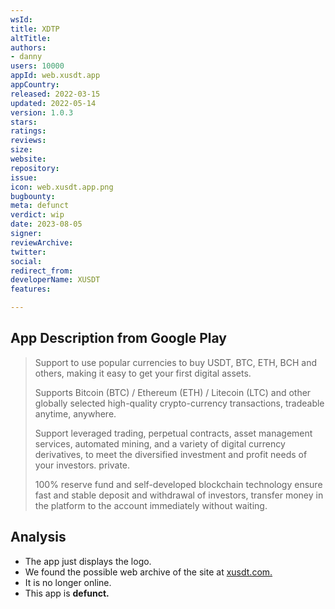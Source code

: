 ```yaml
---
wsId: 
title: XDTP
altTitle: 
authors:
- danny
users: 10000
appId: web.xusdt.app
appCountry: 
released: 2022-03-15
updated: 2022-05-14
version: 1.0.3
stars: 
ratings: 
reviews: 
size: 
website: 
repository: 
issue: 
icon: web.xusdt.app.png
bugbounty: 
meta: defunct
verdict: wip
date: 2023-08-05
signer: 
reviewArchive: 
twitter: 
social: 
redirect_from: 
developerName: XUSDT
features: 

---
```


## App Description from Google Play

> Support to use popular currencies to buy USDT, BTC, ETH, BCH and others, making it easy to get your first digital assets.
>
> Supports Bitcoin (BTC) / Ethereum (ETH) / Litecoin (LTC) and other globally selected high-quality crypto-currency transactions, tradeable anytime, anywhere.
>
> Support leveraged trading, perpetual contracts, asset management services, automated mining, and a variety of digital currency derivatives, to meet the diversified investment and profit needs of your investors. private.
>
> 100% reserve fund and self-developed blockchain technology ensure fast and stable deposit and withdrawal of investors, transfer money in the platform to the account immediately without waiting.

## Analysis 

- The app just displays the logo. 
- We found the possible web archive of the site at [xusdt.com.](https://web.archive.org/web/20230315190116/https://xusdt.com/)
- It is no longer online.
- This app is **defunct.**